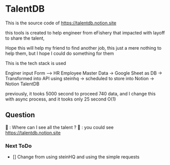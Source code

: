 # TalentDB 

This is the source code of https://talentdb.notion.site

this tools is created to help engineer from eFishery that impacted with layoff to share the talent,

Hope this will help my friend to find another job, this just a mere nothing to help them, but I hope I could do something for them

This is the tech stack is used

Enginer input Form --> HR Employee Master Data -> Google Sheet as DB -> Transformed into API using steinhq -> scheduled to store into Notion -> Notion TalentDB

previously, it tooks 5000 second to proceed 740 data, and I change this with async process, and it tooks only 25 second O(1)

## Question
🧑 : Where can I see all the talent ?
🐯 : you could see https://talentdb.notion.site



### Next ToDo

- [] Change from using steinHQ and using the simple requests

